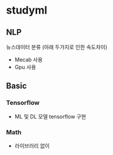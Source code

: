 # studyml

## NLP

뉴스데이터 분류 (아래 두가지로 인한 속도차이)

- Mecab 사용
- Gpu 사용

## Basic
### Tensorflow

- ML 및 DL 모델 tensorflow 구현

### Math

- 라이브러리 없이 
